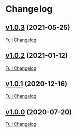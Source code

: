 # Changelog

## [v1.0.3](https://github.com/compwright/axios-retry-after/tree/v1.0.3) (2021-05-25)

[Full Changelog](https://github.com/compwright/axios-retry-after/compare/v1.0.2...v1.0.3)

## [v1.0.2](https://github.com/compwright/axios-retry-after/tree/v1.0.2) (2021-01-12)

[Full Changelog](https://github.com/compwright/axios-retry-after/compare/v1.0.1...v1.0.2)

## [v1.0.1](https://github.com/compwright/axios-retry-after/tree/v1.0.1) (2020-12-16)

[Full Changelog](https://github.com/compwright/axios-retry-after/compare/v1.0.0...v1.0.1)

## [v1.0.0](https://github.com/compwright/axios-retry-after/tree/v1.0.0) (2020-07-20)

[Full Changelog](https://github.com/compwright/axios-retry-after/compare/16cf408efe5f56e59abb0434e886e4c87da68215...v1.0.0)
